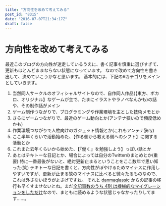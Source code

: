```yaml
---
title: "方向性を改めて考えてみる"
post_id: "8315"
date: "2016-07-07T21:34:17Z"
draft: false
---
```


# 方向性を改めて考えてみる

最近このブログの方向性が迷走しているうえに、書く記事を慎重に選びすぎて、更新もほとんどままならない状態になっています。 なので改めて方向性を書き出して、決めていこうかなと思います。 基本的には、下記の6カテゴリをメインとしていきます。 

  1. 当然同人サークルのオフィシャルサイトなので、自作同人作品(【東方、ボカロ、オリジナル】なゲームが主で、たまにイラストやラノベなんかも)の話や、その制作話がメイン
  2. ゲーム制作つながりで、プログラミングや作業環境を主とした技術メモとか
  3. さらにゲームつながりで、最近のゲーム動向とか(アンテナ狭いので頻度低めかも)
  4. 作業環境つながりで人柱向けのガジェット情報とか(これもアンテナ狭ry)
  5. ここ半年くらいで活動始めた、【作る側から教える側へのシフト】に関する活動とか
  6. これまた去年くらいから始めた、【『働く』を勉強しよう】っぽい話とか
  7. あとはテキトーな日記とか、場合によっては自分のTwitterのまとめとか(重要)
特に一番最後がないと、絶対更新止まるということをここ数年で思い知った(笑) テキトーな日記を書くと、方向性がぼやけるためマイナスに作用しやすいですが、更新が止まる故のマイナスに比べると微々たるものなので、これは外さないほうがよさげですね。 それと [danmaqlassic](/legacy) からの記事の移行も早くすませないとね。まだ[全記事数のうち 4割 は機械的なマイグレーションをしただけ](/category/unfiled)なので、まともに読めるような状態じゃなかったりしてます……。
